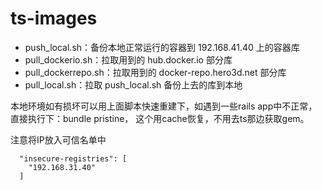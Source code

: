 # ts-images

* push_local.sh：备份本地正常运行的容器到 192.168.41.40 上的容器库
* pull_dockerio.sh：拉取用到的 hub.docker.io 部分库
* pull_dockerrepo.sh：拉取用到的 docker-repo.hero3d.net 部分库
* pull_local.sh：拉取 push_local.sh 备份上去的库到本地

本地环境如有损坏可以用上面脚本快速重建下，如遇到一些rails app中不正常，直接执行下：bundle pristine， 这个用cache恢复，不用去ts那边获取gem。

注意将IP放入可信名单中
```
  "insecure-registries": [
    "192.168.31.40"
  ]
```